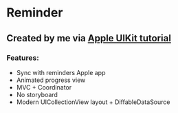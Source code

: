 # Reminder 
## Created by me via [Apple UIKit tutorial](https://developer.apple.com/tutorials/app-dev-training#uikit-essentials)
### Features:
- Sync with reminders Apple app
- Animated progress view
- MVC + Coordinator
- No storyboard
- Modern UICollectionView layout + DiffableDataSource
